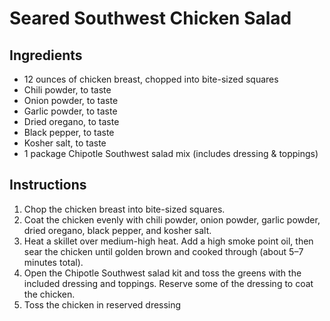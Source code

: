 # Seared Southwest Chicken Salad

## Ingredients
- 12 ounces of chicken breast, chopped into bite-sized squares
- Chili powder, to taste
- Onion powder, to taste
- Garlic powder, to taste
- Dried oregano, to taste
- Black pepper, to taste
- Kosher salt, to taste
- 1 package Chipotle Southwest salad mix (includes dressing & toppings)

## Instructions
1. Chop the chicken breast into bite-sized squares.
2. Coat the chicken evenly with chili powder, onion powder, garlic powder, dried oregano, black pepper, and kosher salt.
3. Heat a skillet over medium-high heat. Add a high smoke point oil, then sear the chicken until golden brown and cooked through (about 5–7 minutes total).
4. Open the Chipotle Southwest salad kit and toss the greens with the included dressing and toppings. Reserve some of the dressing to coat the chicken.
5. Toss the chicken in reserved dressing